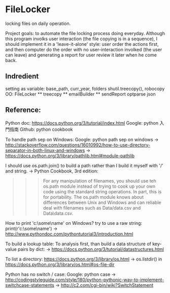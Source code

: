# FileLocker
locking files on daily operation.

Project goals: to automate the file locking process doing everyday.
Although this program involks user interaction (the file copying is in a sequence), I should implement it in a 'leave-it-alone' style: user order the actions first, and then computer do the order with no user-interaction involked (the user can leave) and generating a report for user review it later when he come back.

## Indredient
setting as variable: base_path, curr_year, folders
shutil.treecopy(), robocopy
OO: FileLocker
** treecopy
** emailBuilder
** sendReport
optparse
json

## Reference:

Python doc:
https://docs.python.org/3/tutorial/index.html
Google: python 入門指南
Github: python cookbook

To handle path sep on Windows:
Google: python path sep on windows
-> http://stackoverflow.com/questions/16010992/how-to-use-directory-separator-in-both-linux-and-windows
-> https://docs.python.org/3/library/pathlib.html#module-pathlib

I should use os.path.join() to build a path rather than I build it myself with '/' and string.
-> Python Cookbook, 3rd edition:
>>> For any manipulation of filenames, you should use teh os.path module instead of trying to cook up your own code using the standard string operations. In part, this is for portability. The os.path module knows about differences between Unix and Windows and can reliable deal with filenames such as Data/data.csv and Data\data.csv.


How to print 'c:\some\name' on Windows? try to use a raw string:
print(r'c:\some\name')
-> http://www.pythondoc.com/pythontutorial3/introduction.html

To build a lookup table:
To analysis first, than build a data structure of key-value pairs by dict:
-> https://docs.python.org/3/tutorial/datastructures.html

To list a directory:
https://docs.python.org/3/library/os.html -> os.listdir() in https://docs.python.org/3/library/os.html#os-file-dir

Python has no switch / case:
Google: python case -> http://codingstyleguide.com/style/180/python-pythonic-way-to-implement-switchcase-statements
-> http://c2.com/cgi-bin/wiki?SwitchStatement
